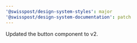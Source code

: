 ```yaml
---
'@swisspost/design-system-styles': major
'@swisspost/design-system-documentation': patch
---
```


Updated the button component to v2.
